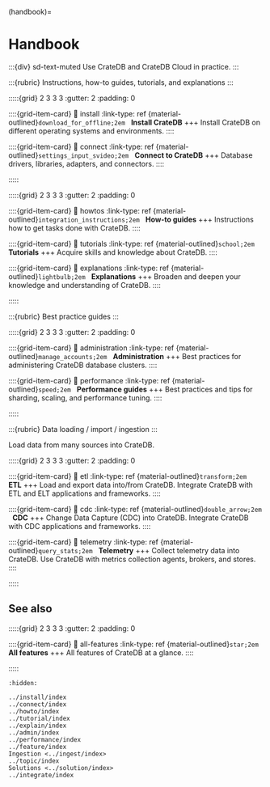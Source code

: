 (handbook)=

# Handbook

:::{div} sd-text-muted
Use CrateDB and CrateDB Cloud in practice.
:::

:::{rubric} Instructions, how-to guides, tutorials, and explanations
:::

:::::{grid} 2 3 3 3
:gutter: 2
:padding: 0

::::{grid-item-card}
:link: install
:link-type: ref
{material-outlined}`download_for_offline;2em` &nbsp; **Install CrateDB**
+++
Install CrateDB on different operating systems and environments.
::::

::::{grid-item-card}
:link: connect
:link-type: ref
{material-outlined}`settings_input_svideo;2em` &nbsp; **Connect to CrateDB**
+++
Database drivers, libraries, adapters, and connectors.
::::

:::::


:::::{grid} 2 3 3 3
:gutter: 2
:padding: 0

::::{grid-item-card}
:link: howtos
:link-type: ref
{material-outlined}`integration_instructions;2em` &nbsp; **How-to guides**
+++
Instructions how to get tasks done with CrateDB.
::::

::::{grid-item-card}
:link: tutorials
:link-type: ref
{material-outlined}`school;2em` &nbsp; **Tutorials**
+++
Acquire skills and knowledge about CrateDB.
::::

::::{grid-item-card}
:link: explanations
:link-type: ref
{material-outlined}`lightbulb;2em` &nbsp; **Explanations**
+++
Broaden and deepen your knowledge and understanding of CrateDB.
::::

:::::

:::{rubric} Best practice guides
:::

:::::{grid} 2 3 3 3
:gutter: 2
:padding: 0

::::{grid-item-card}
:link: administration
:link-type: ref
{material-outlined}`manage_accounts;2em` &nbsp; **Administration**
+++
Best practices for administering CrateDB database clusters.
::::

::::{grid-item-card}
:link: performance
:link-type: ref
{material-outlined}`speed;2em` &nbsp; **Performance guides**
+++
Best practices and tips for sharding, scaling, and performance tuning.
::::

:::::

:::{rubric} Data loading / import / ingestion
:::

Load data from many sources into CrateDB.

:::::{grid} 2 3 3 3
:gutter: 2
:padding: 0

::::{grid-item-card}
:link: etl
:link-type: ref
{material-outlined}`transform;2em` &nbsp; **ETL**
+++
Load and export data into/from CrateDB.
Integrate CrateDB with ETL and ELT applications and frameworks.
::::

::::{grid-item-card}
:link: cdc
:link-type: ref
{material-outlined}`double_arrow;2em` &nbsp; **CDC**
+++
Change Data Capture (CDC) into CrateDB.
Integrate CrateDB with CDC applications and frameworks.
::::

::::{grid-item-card}
:link: telemetry
:link-type: ref
{material-outlined}`query_stats;2em` &nbsp; **Telemetry**
+++
Collect telemetry data into CrateDB.
Use CrateDB with metrics collection agents, brokers, and stores.
::::

:::::

## See also

:::::{grid} 2 3 3 3
:gutter: 2
:padding: 0

::::{grid-item-card}
:link: all-features
:link-type: ref
{material-outlined}`star;2em` &nbsp; **All features**
+++
All features of CrateDB at a glance.
::::

:::::


```{toctree}
:hidden:

../install/index
../connect/index
../howto/index
../tutorial/index
../explain/index
../admin/index
../performance/index
../feature/index
Ingestion <../ingest/index>
../topic/index
Solutions <../solution/index>
../integrate/index
```
